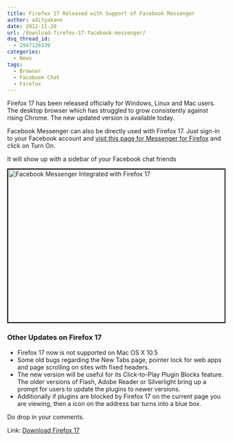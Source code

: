 ```yaml
---
title: Firefox 17 Released with Support of Facebook Messenger
author: adityakane
date: 2012-11-20
url: /download-firefox-17-facebook-messenger/
dsq_thread_id:
  - 2947126339
categories:
  - News
tags:
  - Browser
  - Facebook Chat
  - Firefox
---
```

Firefox 17 has been released officially for Windows, Linux and Mac users. The desktop browser which has struggled to grow consistently against rising Chrome. The new updated version is available today.

Facebook Messenger can also be directly used with Firefox 17. Just sign-in to your Facebook account and <a href="https://www.facebook.com/about/messenger-for-firefox" onclick="_gaq.push(['_trackEvent', 'outbound-article', 'https://www.facebook.com/about/messenger-for-firefox', 'visit this page for Messenger for Firefox']);" >visit this page for Messenger for Firefox</a> and click on Turn On.

It will show up with a sidebar of your Facebook chat friends

[<img class="alignnone  wp-image-68528" style="border: 2px solid black;" title="Facebook Messenger Integrated with Firefox 17" src="http://cdn.devilsworkshop.org/files/2012/11/Facebook_Messenger_Firefox17.png" alt="Facebook Messenger Integrated with Firefox 17" width="516" height="356" />][1]

### Other Updates on Firefox 17

  * Firefox 17 now is not supported on Mac OS X 10.5
  * Some old bugs regarding the New Tabs page, pointer lock for web apps and page scrolling on sites with fixed headers.
  * The new version will be useful for its Click-to-Play Plugin Blocks feature. The older versions of Flash, Adobe Reader or Silverlight bring up a prompt for users to update the plugins to newer versions.
  * Additionally if plugins are blocked by Firefox 17 on the current page you are viewing, then a icon on the address bar turns into a blue box.

Do drop in your comments.

Link: <a href="http://www.mozilla.org/en-US/firefox/new/" onclick="_gaq.push(['_trackEvent', 'outbound-article', 'http://www.mozilla.org/en-US/firefox/new/', 'Download Firefox 17']);" >Download Firefox 17</a>

 [1]: http://cdn.devilsworkshop.org/files/2012/11/Facebook_Messenger_Firefox17.png
